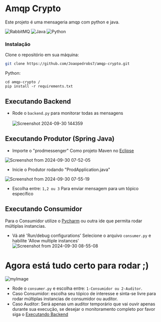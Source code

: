 
# Amqp Crypto

Este projeto é uma mensageria amqp com python e java.

![RabbitMQ](https://img.shields.io/badge/Rabbitmq-FF6600?style=for-the-badge&logo=rabbitmq&logoColor=white)
![Java](https://img.shields.io/badge/java-%23ED8B00.svg?style=for-the-badge&logo=openjdk&logoColor=white)
![Python](https://img.shields.io/badge/python-3670A0?style=for-the-badge&logo=python&logoColor=ffdd54)


### Instalação

Clone o repositório em sua máquina:

```bash
git clone https://github.com/Joaopedrobs7/amqp-crypto.git
```
Python:

```
cd amqp-crypto /
pip install -r requirements.txt
```
## Executando Backend
- Rode o `backend.py` para monitorar todas as mensagens<br />    
![Screenshot 2024-09-30 144359](https://github.com/user-attachments/assets/23135882-f7aa-4f6e-b2a7-49370f01542f)


## Executando Produtor (Spring Java)
- Importe o "prodmessenger" Como projeto Maven no [Eclipse](https://eclipseide.org/)<br />

![Screenshot from 2024-09-30 07-52-05](https://github.com/user-attachments/assets/c49ba0aa-7708-4b9d-b4f2-0fa2bc0336db)

- Inicie o Produtor rodando "ProdApplication.java"<br />

![Screenshot from 2024-09-30 07-55-19](https://github.com/user-attachments/assets/94cf29b0-c303-4e9f-89b2-530e4f7a24fe)

- Escolha entre: `1,2 ou 3` Para enviar mensagem para um tópico específico

## Executando Consumidor
Para o Consumidor utilize o [Pycharm](https://www.jetbrains.com/pycharm/) ou outra ide que permita rodar múltiplas instancias.

- Vá até 'Run/debug configurations﻿' Selecione o arquivo `consumer.py` e habilite 'Allow multiple instances'<br />
![Screenshot from 2024-09-30 08-55-08](https://github.com/user-attachments/assets/4f36e6ed-735d-4798-ae7b-16c01e6eca04)

# Agora está tudo certo para rodar ;)
![myImage](https://i.giphy.com/media/v1.Y2lkPTc5MGI3NjExNGh4MnFud3I2ZHYyOXp4MWVkaGZ5bnNkcHB0Z2ZiMmRyN25kNG43MyZlcD12MV9pbnRlcm5hbF9naWZfYnlfaWQmY3Q9Zw/RPwrO4b46mOdy/giphy.gif)
- Rode o `consumer.py` e escolha entre: `1-Consumidor ou 2-Auditor`.
- Caso Consumidor: escolha seu tópico de interesse e sinta-se livre para rodar múltiplas instancias de consumidor ou auditor.
- Caso Auditor: Será apenas um auditor temporário que vai ouvir apenas durante sua execução, se desejar o monitoramento completo por favor siga o [Executando Backend](#executando-backend)
